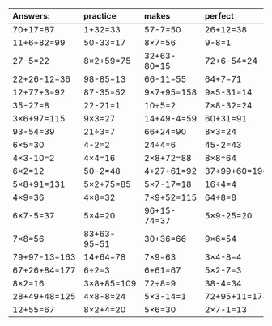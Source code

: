 | Answers: | practice | makes | perfect | ! |
| :--- | :--- | :--- | :--- | :--- |
| 70+17=87 | 1+32=33 | 57-7=50 | 26+12=38 | 8×4=32 | 
| 11+6+82=99 | 50-33=17 | 8×7=56 | 9-8=1 | 58+12-14=56 | 
| 27-5=22 | 8×2+59=75 | 32+63-80=15 | 72+6-54=24 | 24÷3=8 | 
| 22+26-12=36 | 98-85=13 | 66-11=55 | 64+7=71 | 16+42=58 | 
| 12+77+3=92 | 87-35=52 | 9×7+95=158 | 9×5-31=14 | 51+55+57=163 | 
| 35-27=8 | 22-21=1 | 10÷5=2 | 7×8-32=24 | 9×7+11=74 | 
| 3×6+97=115 | 9×3=27 | 14+49-4=59 | 60+31=91 | 9×2=18 | 
| 93-54=39 | 21÷3=7 | 66+24=90 | 8×3=24 | 58+52+63=173 | 
| 6×5=30 | 4-2=2 | 24÷4=6 | 45-2=43 | 5×3=15 | 
| 4×3-10=2 | 4×4=16 | 2×8+72=88 | 8×8=64 | 7×7=49 | 
| 6×2=12 | 50-2=48 | 4+27+61=92 | 37+99+60=196 | 9×7-5=58 | 
| 5×8+91=131 | 5×2+75=85 | 5×7-17=18 | 16÷4=4 | 55+10=65 | 
| 4×9=36 | 4×8=32 | 7×9+52=115 | 64÷8=8 | 2×8+25=41 | 
| 6×7-5=37 | 5×4=20 | 96+15-74=37 | 5×9-25=20 | 72-42=30 | 
| 7×8=56 | 83+63-95=51 | 30+36=66 | 9×6=54 | 5×8=40 | 
| 79+97-13=163 | 14+64=78 | 7×9=63 | 3×4-8=4 | 99+55+48=202 | 
| 67+26+84=177 | 6÷2=3 | 6+61=67 | 5×2-7=3 | 79+82+55=216 | 
| 8×2=16 | 3×8+85=109 | 72÷8=9 | 38-4=34 | 6×4=24 | 
| 28+49+48=125 | 4×8-8=24 | 5×3-14=1 | 72+95+11=178 | 50+57+94=201 | 
| 12+55=67 | 8×2+4=20 | 5×6=30 | 2×7-1=13 | 6×5+69=99 | 
